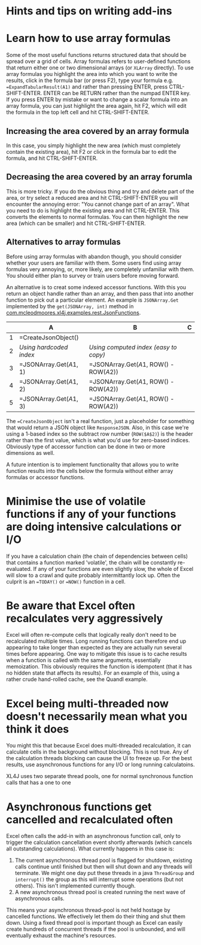 Hints and tips on writing add-ins
=================================

# Learn how to use array formulas
Some of the most useful functions returns structured data that should be spread over a grid of cells.  Array formulas refers to
user-defined functions that return either one or two dimensional arrays (or `XLArray` directly).  To use array formulas you highlight
the area into which you want to write the results, click in the formula bar (or press F2), type your formula e.g. 
`=ExpandTabularResult(A1)` and rather than pressing ENTER, press CTRL-SHIFT-ENTER.  ENTER can be RETURN rather than the numpad ENTER 
key.  If you press ENTER by mistake or want to change a scalar formula into an array formula, you can just highlight the area again, hit
F2, which will edit the formula in the top left cell and hit CTRL-SHIFT-ENTER.

## Increasing the area covered by an array formula
In this case, you simply highlight the new area (which must completely contain the existing area), hit F2 or click in the formula bar 
to edit the formula, and hit CTRL-SHIFT-ENTER.

## Decreasing the area covered by an array forumla
This is more tricky.  If you do the obvious thing and try and delete part of the area, or try select a reduced area and hit 
CTRL-SHIFT-ENTER you will encounter the annoying error: "You cannot change part of an array".  What you need to do is highlight the
existing area and hit CTRL-ENTER.  This converts the elements to normal formulas.  You can then highlight the new area (which can be
smaller) and hit CTRL-SHIFT-ENTER.

## Alternatives to array formulas
Before using array formulas with abandon though, you should consider whether your users are familiar with them.  Some users find
using array formulas very annoying, or, more likely, are completely unfamiliar with them.  You should either plan to survey or 
train users before moving forward.

An alternative is to creat some indexed accessor functions.  With this you return an object handle rather than an array, and then
pass that into another function to pick out a particular element.  An example is `JSONArray.Get` implemented by the `get(JSONArray, int)`
method in [com.mcleodmoores.xl4j.examples.rest.JsonFunctions](https://github.com/McLeodMoores/xl4j/blob/master/xll-examples/src/main/java/com/mcleodmoores/xl4j/examples/rest/JsonFunctions.java).  

|   |            A            |                     B                   | C |
|---|-------------------------|-----------------------------------------|---|
| 1 | =CreateJsonObject()     |                                         |   |
| 2 | *Using hardcoded index* | *Using computed index (easy to copy)*   |   |
| 3 | =JSONArray.Get($A$1, 1) | =JSONArray.Get($A$1, ROW() - ROW($A$2)) |   |
| 4 | =JSONArray.Get($A$1, 2) | =JSONArray.Get($A$1, ROW() - ROW($A$2)) |   |
| 5 | =JSONArray.Get($A$1, 3) | =JSONArray.Get($A$1, ROW() - ROW($A$2)) |   |

The `=CreateJsonObject` isn't a real function, just a placeholder for something that would return a JSON object like `ResponseJSON`.
Also, in this case we're using a 1-based index so the subtract row number (`ROW($A$2)`) is the header rather than the first value, which
is what you'd use for zero-based indices.  Obviously type of accessor function can be done in two or more dimensions as well.

A future intention is to implement functionality that allows you to write function results into the cells below the formula without
either array formulas or accessor functions.

# Minimise the use of volatile functions if any of your functions are doing intensive calculations or I/O
If you have a calculation chain (the chain of dependencies between cells) that contains a function marked 'volatile', the chain will
be constantly re-evaluated.  If any of your functions are even slightly slow, the whole of Excel will slow to a crawl and quite
probably intermittantly lock up.  Often the culprit is an `=TODAY()` or `=NOW()` function in a cell.

# Be aware that Excel often recalculates very aggressively
Excel will often re-compute cells that logically really don't need to be recalculated multiple times.  Long running functions can
therefore end up appearing to take longer than expected as they are actually run several times before appearing.  One way to mitigate
this issue is to cache results when a function is called with the same arguments, essentially memoization.  This obviously requires 
the function is idempotent (that it has no hidden state that affects its results).  For an example of this, using a rather crude 
hand-rolled cache, see the Quandl example.

# Excel being multi-threaded now doesn't necessarily mean what you think it does
You might this that because Excel does multi-threaded recalculation, it can calculate cells in the background without blocking.  This
is not true.  Any of the calculation threads blocking can cause the UI to freeze up.  For the best results, use asynchronous functions
for any I/O or long running calculatoins.

XL4J uses two separate thread pools, one for normal synchronous function calls that has a one to one

# Asynchronous functions get cancelled and recalculated often
Excel often calls the add-in with an asynchronous function call, only to trigger the calculation cancellation event shortly afterwards
(which cancels all outstanding calculations).  What currently happens in this case is:

  1) The current asynchronous thread pool is flagged for shutdown, existing calls continue until finished but then will shut down and
     any threads will terminate.  We might one day put these threads in a java `ThreadGroup` and `interrupt()` the group as this will
     interrupt some operations (but not others).  This isn't implemented currently though.
  2) A new asynchronous thread pool is created running the next wave of asynchronous calls.

This means your asynchronous thread-pool is not held hostage by cancelled functions.  We effectively let them do their thing and shut
them down.  Using a fixed thread pool is important though as Excel can easily create hundreds of concurrent threads if the pool is
unbounded, and will eventually exhaust the machine's resources.
  
